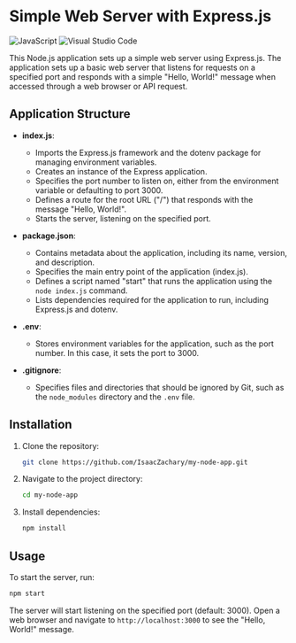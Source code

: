 # Simple Web Server with Express.js

![JavaScript](https://img.shields.io/badge/javascript-%23323330.svg?style=for-the-badge&logo=javascript&logoColor=%23F7DF1E)
![Visual Studio Code](https://img.shields.io/badge/Visual%20Studio%20Code-0078d7.svg?style=for-the-badge&logo=visual-studio-code&logoColor=white)

This Node.js application sets up a simple web server using Express.js. The application sets up a basic web server that listens for requests on a specified port and responds with a simple "Hello, World!" message when accessed through a web browser or API request.

## Application Structure

- **index.js**: 
  - Imports the Express.js framework and the dotenv package for managing environment variables.
  - Creates an instance of the Express application.
  - Specifies the port number to listen on, either from the environment variable or defaulting to port 3000.
  - Defines a route for the root URL ("/") that responds with the message "Hello, World!".
  - Starts the server, listening on the specified port.

- **package.json**: 
  - Contains metadata about the application, including its name, version, and description.
  - Specifies the main entry point of the application (index.js).
  - Defines a script named "start" that runs the application using the `node index.js` command.
  - Lists dependencies required for the application to run, including Express.js and dotenv.

- **.env**: 
  - Stores environment variables for the application, such as the port number. In this case, it sets the port to 3000.

- **.gitignore**: 
  - Specifies files and directories that should be ignored by Git, such as the `node_modules` directory and the `.env` file.

## Installation

1. Clone the repository:

   ```bash
   git clone https://github.com/IsaacZachary/my-node-app.git
   ```

2. Navigate to the project directory:

   ```bash
   cd my-node-app
   ```

3. Install dependencies:

   ```bash
   npm install
   ```

## Usage

To start the server, run:

```bash
npm start
```

The server will start listening on the specified port (default: 3000). Open a web browser and navigate to `http://localhost:3000` to see the "Hello, World!" message.
```
